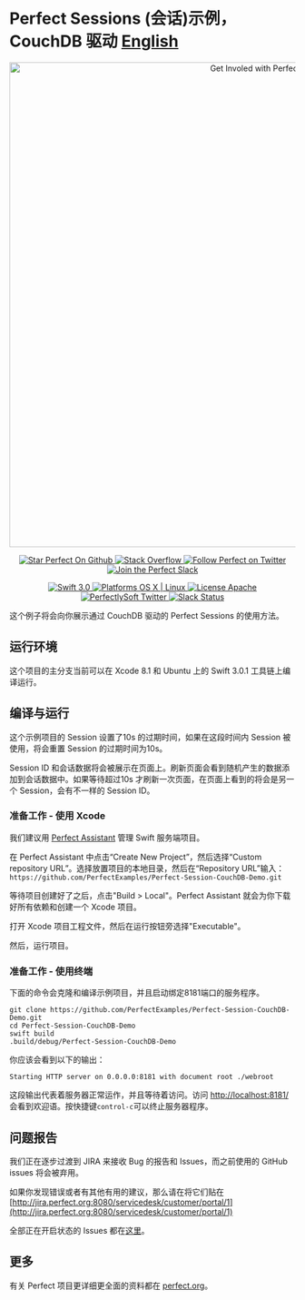 # Perfect Sessions (会话)示例，CouchDB 驱动 [English](README.md)

<p align="center">

<a href="http://perfect.org/get-involved.html" target="_blank">
    <img src="http://perfect.org/assets/github/perfect_github_2_0_0.jpg" alt="Get Involed with Perfect!" width="854" />
</a>

</p>

<p align="center">

<a href="https://github.com/PerfectlySoft/Perfect" target="_blank">
    <img src="http://www.perfect.org/github/Perfect_GH_button_1_Star.jpg" alt="Star Perfect On Github" />
</a>  
<a href="http://stackoverflow.com/questions/tagged/perfect" target="_blank">
    <img src="http://www.perfect.org/github/perfect_gh_button_2_SO.jpg" alt="Stack Overflow" />
</a>  
<a href="https://twitter.com/perfectlysoft" target="_blank">
    <img src="http://www.perfect.org/github/Perfect_GH_button_3_twit.jpg" alt="Follow Perfect on Twitter" />
</a>  
<a href="http://perfect.ly" target="_blank">
    <img src="http://www.perfect.org/github/Perfect_GH_button_4_slack.jpg" alt="Join the Perfect Slack" />
</a>

</p>

<p align="center">

<a href="https://developer.apple.com/swift/" target="_blank">
    <img src="https://img.shields.io/badge/Swift-3.0-orange.svg?style=flat" alt="Swift 3.0">
</a>
<a href="https://developer.apple.com/swift/" target="_blank">
    <img src="https://img.shields.io/badge/Platforms-OS%20X%20%7C%20Linux%20-lightgray.svg?style=flat" alt="Platforms OS X | Linux">
</a>
<a href="http://perfect.org/licensing.html" target="_blank">
    <img src="https://img.shields.io/badge/License-Apache-lightgrey.svg?style=flat" alt="License Apache">
</a>
<a href="http://twitter.com/PerfectlySoft" target="_blank">
    <img src="https://img.shields.io/badge/Twitter-@PerfectlySoft-blue.svg?style=flat" alt="PerfectlySoft Twitter">
</a>
<a href="http://perfect.ly" target="_blank">
    <img src="http://perfect.ly/badge.svg" alt="Slack Status">
</a>

</p>



这个例子将会向你展示通过 CouchDB 驱动的 Perfect Sessions 的使用方法。

## 运行环境

这个项目的主分支当前可以在 Xcode 8.1 和 Ubuntu 上的 Swift 3.0.1 工具链上编译运行。

## 编译与运行

这个示例项目的 Session 设置了10s 的过期时间，如果在这段时间内 Session 被使用，将会重置 Session 的过期时间为10s。

Session ID 和会话数据将会被展示在页面上。刷新页面会看到随机产生的数据添加到会话数据中。如果等待超过10s 才刷新一次页面，在页面上看到的将会是另一个 Session，会有不一样的 Session ID。

### 准备工作 - 使用 Xcode

我们建议用 [Perfect Assistant](http://perfect.org/en/assistant/) 管理 Swift 服务端项目。

在 Perfect Assistant 中点击“Create New Project”，然后选择“Custom repository URL”。选择放置项目的本地目录，然后在“Repository URL”输入：`https://github.com/PerfectExamples/Perfect-Session-CouchDB-Demo.git`

等待项目创建好了之后，点击"Build > Local"。Perfect Assistant 就会为你下载好所有依赖和创建一个 Xcode 项目。

打开 Xcode 项目工程文件，然后在运行按钮旁选择"Executable"。

然后，运行项目。

### 准备工作 - 使用终端

下面的命令会克隆和编译示例项目，并且启动绑定8181端口的服务程序。

```
git clone https://github.com/PerfectExamples/Perfect-Session-CouchDB-Demo.git
cd Perfect-Session-CouchDB-Demo
swift build
.build/debug/Perfect-Session-CouchDB-Demo
```

你应该会看到以下的输出：

```
Starting HTTP server on 0.0.0.0:8181 with document root ./webroot
```

这段输出代表着服务器正常运作，并且等待着访问。访问 [http://localhost:8181/](http://127.0.0.1:8181/) 会看到欢迎语。按快捷键`control-c`可以终止服务器程序。

## 问题报告

我们正在逐步过渡到 JIRA 来接收 Bug 的报告和 Issues，而之前使用的 GitHub issues 将会被弃用。

如果你发现错误或者有其他有用的建议，那么请在将它们贴在 [http://jira.perfect.org:8080/servicedesk/customer/portal/1](http://jira.perfect.org:8080/servicedesk/customer/portal/1) 

全部正在开启状态的 Issues 都在[这里](http://jira.perfect.org:8080/projects/ISS/issues)。

## 更多

有关 Perfect 项目更详细更全面的资料都在 [perfect.org](http://perfect.org/)。
